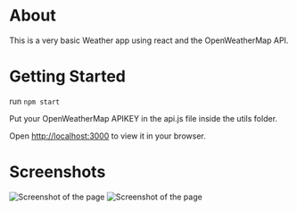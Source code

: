 # About

This is a very basic Weather app using react and the OpenWeatherMap API.

# Getting Started

run `npm start`

Put your OpenWeatherMap APIKEY in the api.js file inside the utils folder.

Open [http://localhost:3000](http://localhost:3000) to view it in your browser.

# Screenshots

![Screenshot of the page](https://oslo418.com/meow/screens/weatherAppScreen1.png)
![Screenshot of the page](https://oslo418.com/meow/screens/weatherAppScreen2.png)